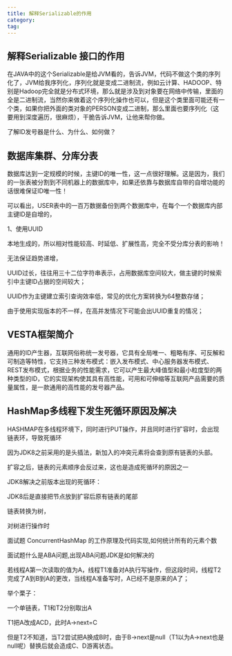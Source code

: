 ```yaml
---
title: 解释Serializable的作用
category: 
tag: 
---
```


## 解释Serializable 接口的作用

在JAVA中的这个Serializable是给JVM看的，告诉JVM，代码不做这个类的序列化了，JVM给我序列化，序列化就是变成二进制流，例如云计算、HADOOP、特别是Hadoop完全就是分布式环境，那么就是涉及到对象要在网络中传输，里面的全是二进制流，当然你来做着这个序列化操作也可以，但是这个类里面可能还有一个类，如果你把外面的类对象的PERSON变成二进制，那么里面也要序列化（这要用到深度遍历，很麻烦），干脆告诉JVM，让他来帮你做。

了解ID发号器是什么、为什么、如何做？

## 数据库集群、分库分表

数据库达到一定规模的时候，主键ID的唯一性，这一点很好理解。这是因为，我们的一张表被分割到不同机器上的数据库中，如果还依靠与数据库自带的自增功能的话很难保证ID唯一性！

可以看出，USER表中的一百万数据备份到两个数据库中，在每个一个数据库内部主键ID是自增的，

1、使用UUID

本地生成的，所以相对性能较高、时延低、扩展性高，完全不受分库分表的影响！

无法保证趋势递增，

UUID过长，往往用三十二位字符串表示，占用数据库空间较大，做主键的时候索引中主键ID占据的空间较大；

UUID作为主键建立索引查询效率低，常见的优化方案转换为64整数存储；

由于使用实现版本的不一样，在高并发情况下可能会出UUID重复的情况；

## VESTA框架简介

通用的ID产生器，互联网俗称统一发号器，它具有全局唯一、粗略有序、可反解和可制造等特性，它支持三种发布模式：嵌入发布模式、中心服务器发布模式、REST发布模式，根据业务的性能需求，它可以产生最大峰值型和最小粒度型的两种类型的ID，它的实现架构使其具有高性能，可用和可伸缩等互联网产品需要的质量属性，是一款通用的高性能的发号器产品。

## HashMap多线程下发生死循环原因及解决

HASHMAP在多线程环境下，同时进行PUT操作，并且同时进行扩容时，会出现链表环，导致死循环

因为JDK8之前采用的是头插法，新加入的冲突元素将会查到原有链表的头部。

扩容之后，链表的元素顺序会反过来，这也是造成死循环的原因之一

JDK8解决之前版本出现的死循环：

JDK8后是直接把节点放到扩容后原有链表的尾部

链表转换为树，

对树进行操作时

面试题 ConcurrentHashMap 的工作原理及代码实现,如何统计所有的元素个数

面试题什么是ABA问题,出现ABA问题JDK是如何解决的

若线程A第一次读取的值为A，线程T1准备对A执行写操作，但这段时间，线程T2完成了A到B到A的更改，当线程A准备写时，A已经不是原来的A了；

举个栗子：

一个单链表，T1和T2分别取出A

T1把A改成ACD，此时A->next=C

但是T2不知道，当T2尝试把A换成B时，由于B->next是null（T1以为A->next也是null呢）替换后就会造成C、D游离状态。
